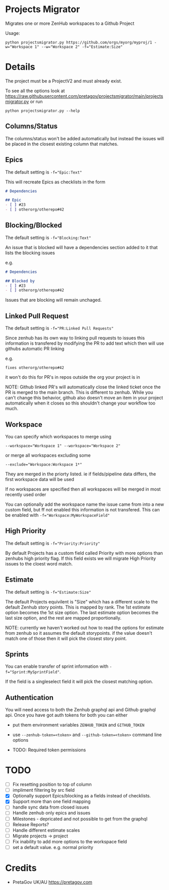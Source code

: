 # Projects Migrator

Migrates one or more ZenHub workspaces to a Github Project

Usage:

```
python projectsmigrator.py https://github.com/orgs/myorg/myproj/1 -w="Workspace 1" --w="Workspace 2" -f="Estimate:Size" 
```

# Details

The project must be a ProjectV2 and must already exist.

To see all the options look at https://raw.githubusercontent.com/pretagov/projectsmigrator/main/projectsmigrator.py
or run 

```
python projectsmigrator.py --help
```


## Columns/Status
The columns/status won't be added automatically but instead
the issues will be placed in the closest existing column that matches.

## Epics

The default setting is ```-f="Epic:Text"```

This will recreate Epics as checklists in the form

``` markdown
# Dependencies

## Epic
- [ ] #23
- [ ] otherorg/otherepo#42
```

## Blocking/Blocked

The default setting is ```-f="Blocking:Text"```

An issue that is blocked will have a dependencies section added to it that lists the blocking issues

e.g.
``` markdown
# Dependencies

## Blocked by
- [ ] #23
- [ ] otherorg/otherepo#42
```

Issues that are blocking will remain unchaged.

## Linked Pull Request

The default setting is ```-f="PR:Linked Pull Requests"```

Since zenhub has its own way to linking pull requests to issues this information is transfered by
modifying the PR to add text which then will use githubs automatic PR linking

e.g.
```
fixes otherorg/otherepo#42
```

it won't do this for PR's in repos outside the org your project is in

NOTE: Github linked PR's will automatically close the linked ticket once the PR is merged
to the main branch. This is different to zenhub. While you can't change this behavior, github
also doesn't move an item in your project automatically when it closes so this shouldn't change
your workflow too much.

## Workspace

You can specify which workspaces to merge using 
```
--workspace="Workspace 1" --workspace="Workspace 2"
```

or merge all workspaces excluding some
```
--exclude="Workspace:Workspace 1*"
```

They are merged in the priorty listed. ie if fields/pipeline data differs, the first workspace data will be used

If no workspaces are specified then all workspaces will be merged in most recently used order

You can optionally add the workspace name the issue came from into a new custom field, but ff not enabled this information is not transfered. This can be enabled with ```-f="Workspace:MyWorkspaceField"```


## High Priority

The default setting is ```-f="Priority:Priority"```

By default Projects has a custom field called Priority with more options than zenhubs high priority flag.
If this field exists we will migrate High Priority issues to the cloest word match.

## Estimate

The default setting is ```-f="Estimate:Size"```

The default Projects equivilent is "Size" which has a different scale to the default Zenhub story points.
This is mapped by rank. The 1st estimate option becomes the 1st size option. The last estimate option becomes the last
size option, and the rest are mapped proportionally.

NOTE: currently we haven't worked out how to read the options for estimate from zenhub so it assumes the default storypoints.
if the value doesn't match one of those then it will pick the closest story point.

## Sprints

You can enable transfer of sprint information with ```-f="Sprint:MySprintField"```.

If the field is a singleselect field it will pick the closest matching option.

## Authentication

You will need access to both the Zenhub graphql api and Github graphql api.
Once you have got auth tokens for both you can either 
- put them environment variables ```ZENHUB_TOKEN``` and ```GITHUB_TOKEN```
- use ```--zenhub-token=<token>``` and ```--github-token=<token>``` command line options

- TODO: Required token permissions
  
# TODO

- [ ] Fix resetting position to top of column
- [ ] impliment filtering by src field
- [x] Optionally support Epics/blocking as a fields instead of checklists. 
- [x] Support more than one field mapping
- [ ] handle sync data from closed issues
- [ ] Handle zenhub only epics and issues
- [ ] Milestones - depricated and not possible to get from the graphql
- [ ] Release Reports?
- [ ] Handle different estimate scales
- [ ] Migrate projects -> project
- [ ] Fix inability to add more options to the workspace field
- [ ] set a default value. e.g. normal priority

# Credits
- PretaGov UK/AU https://pretagov.com
